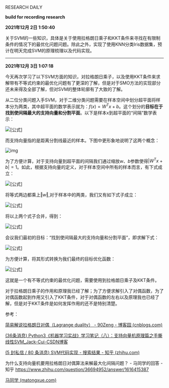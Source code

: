 RESEARCH DAILY

**build for recording research**

**2021年12月 2日  1:50:40**

关于SVM的一些知识，具体是关于使用拉格朗日乘子和KKT条件来寻找在有限制条件的情况下的最优化问题问题。除此之外，实现了使用KNN分类Iris数据集，预计在明天完成SVM的原理梳理以及代码实现。


---

**2021年12月 3日  1:07:18**

今天再次学习了以下SVM方面的知识，对拉格朗日乘子，以及使用KKT条件来求解带有不等式约束的最优化问题有了更深的了解，但是对于SMO方法的实现部分还未来得及全部了解，但对SVM的整体轮廓有了大致的了解。

从二位分类问题入手SVM，对于二维分类问题需要在样本空间中划分超平面将样本分为两类，其中超平面的数学表示就为：$f(x) = W^Tx + b$。这个划分的**目标在于找到使间隔最大的支持向量和分割平面**。以下是样本x到超平面的“间隔”数学表示：

![[公式]](https://www.zhihu.com/equation?tex=%5Cgamma%3D%5Cfrac%7B%7C%5Cboldsymbol+w%5ET%5Cboldsymbol+x%2Bb%7C%7D%7B%7C%7C%5Cboldsymbol+w%7C%7C%7D)

而支持向量指的是距离分割线最近的样本。下图中更形象地说明了这两个概念：

![img](https://img-blog.csdn.net/20170923171540791?watermark/2/text/aHR0cDovL2Jsb2cuY3Nkbi5uZXQvYzQwNjQ5NTc2Mg==/font/5a6L5L2T/fontsize/400/fill/I0JBQkFCMA==/dissolve/70/gravity/SouthEast)

为了方便计算，对于支持向量到超平面的间隔我们通过缩放$w、b$参数使得$|W^Tx + b| = 1$。如此，根据支持向量的定义，对于样本空间中所有的样本而言，有下式成立：

![[公式]](https://www.zhihu.com/equation?tex=%5Cfrac%7B%7C%5Cboldsymbol+w%5ET%5Cboldsymbol+x_i%2Bb%7C%7D%7B%7C%7C%5Cboldsymbol+w%7C%7C%7D+%5Cgeq+%5Cfrac%7B1%7D%7B%7C%7C%5Cboldsymbol+w%7C%7C%7D%2C+i%3D1%2C2%2C...m)

将等式两边都乘上$\Vert w\Vert$,对于样本中的两类，我们又有如下式子成立：

![[公式]](https://www.zhihu.com/equation?tex=+%5Cbegin%7Bcases%7D++%5Cboldsymbol+w%5ET+%5Cboldsymbol+x_i+%2B+b+%5Cgeq%2B1%2C+y%3D%2B1+%5C%5C+%5Cboldsymbol+w%5ET+%5Cboldsymbol+x_i+%2B+b+%5Cleq+-1%2C+y%3D-1++%5Cend%7Bcases%7D+)

将以上两个式子合并，得到：

 ![[公式]](https://www.zhihu.com/equation?tex=y_if%28x_i%29%3Dy_i%28%5Cboldsymbol+w%5ET+%5Cboldsymbol+x_i+%2B+b%29+%5Cgeq+1)

会议我们最初的目标：“找到使间隔最大的支持向量和分割平面”，即求解下式：

![[公式]](https://www.zhihu.com/equation?tex=%5Cmax_%7B%5Cboldsymbol+w%2Cb%7D+%5Cfrac%7B2%7D%7B%7C%7C%5Cboldsymbol+w%7C%7C%7D+)

为方便计算，将其形式转换为我们最终的目标优化函数：

![[公式]](https://www.zhihu.com/equation?tex=%5Cbegin%7Baligned%7D++%26+%5Cmin_%7B%5Cboldsymbol+w%2Cb%7D+%5Cfrac%7B1%7D%7B2%7D%7C%7C%5Cboldsymbol+w%7C%7C%5E2+%5C%5C%5B2ex%5D++%26+%5Ctext%7Bs.t.+%7D+y_i%28%5Cboldsymbol+w%5ET+%5Cboldsymbol+x_i+%2B+b%29+%5Cgeq+1%2C+i%3D1%2C2%2C...m+%5Cend%7Baligned%7D+)

这就是一个有不等式约束的最优化问题，需要使用到拉格朗日乘子及KKT条件。

对于拉格朗日乘子的作用和原理我已经了解；为了方便求解引入了对偶函数，为了对偶函数起到作用又引入了KKT条件，对于对偶函数的左右以及原理我也已经了解，但是对于KKT条件是如何发挥作用的还不是特别清楚。

参考：

[简易解说拉格朗日对偶（Lagrange duality） - 90Zeng - 博客园 (cnblogs.com)](https://www.cnblogs.com/90zeng/p/Lagrange_duality.html#!comments)

[(36条消息) Python3《机器学习实战》学习笔记（八）：支持向量机原理篇之手撕线性SVM_Jack-Cui-CSDN博客](https://blog.csdn.net/c406495762/article/details/78072313#2-smo算法)

[(5 封私信 / 80 条消息) SVM代码实现 - 搜索结果 - 知乎 (zhihu.com)](https://www.zhihu.com/search?type=content&q=SVM代码实现)

为什么支持向量机要用拉格朗日对偶算法来解最大化间隔问题？ - 马同学的回答 - 知乎 https://www.zhihu.com/question/36694952/answer/1616415387

[马同学 (matongxue.com)](https://www.matongxue.com/madocs/987/)
